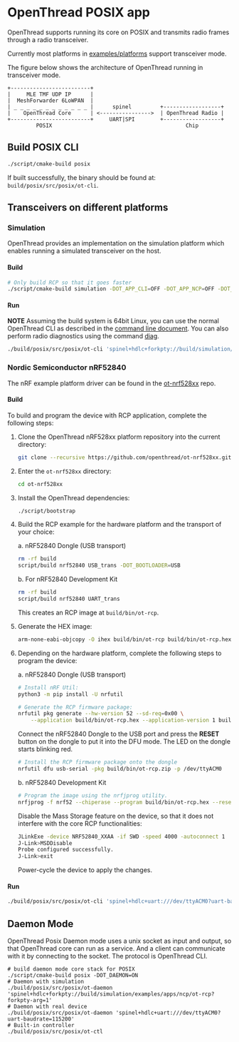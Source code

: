 # OpenThread POSIX app

OpenThread supports running its core on POSIX and transmits radio frames through a radio transceiver.

Currently most platforms in [examples/platforms](../../examples/platforms) support transceiver mode.

The figure below shows the architecture of OpenThread running in transceiver mode.

```
+-------------------------+
|     MLE TMF UDP IP      |
|  MeshForwarder 6LoWPAN  |
| _ _ _ _ _ _ _ _ _ _ _ _ |      spinel         +------------------+
|    OpenThread Core      | <---------------->  | OpenThread Radio |
+-------------------------+     UART|SPI        +------------------+
         POSIX                                          Chip
```

## Build POSIX CLI

```sh
./script/cmake-build posix
```

If built successfully, the binary should be found at: `build/posix/src/posix/ot-cli`.

## Transceivers on different platforms

### Simulation

OpenThread provides an implementation on the simulation platform which enables running a simulated transceiver on the host.

#### Build

```sh
# Only build RCP so that it goes faster
./script/cmake-build simulation -DOT_APP_CLI=OFF -DOT_APP_NCP=OFF -DOT_FTD=OFF -DOT_MTD=OFF
```

#### Run

**NOTE** Assuming the build system is 64bit Linux, you can use the normal OpenThread CLI as described in the [command line document](../../src/cli/README.md). You can also perform radio diagnostics using the command [diag](../../src/core/diags/README.md).

```sh
./build/posix/src/posix/ot-cli 'spinel+hdlc+forkpty://build/simulation/examples/apps/ncp/ot-rcp?forkpty-arg=1'
```

### Nordic Semiconductor nRF52840

The nRF example platform driver can be found in the [ot-nrf528xx](https://github.com/openthread/ot-nrf528xx) repo.

#### Build

To build and program the device with RCP application, complete the following steps:

1. Clone the OpenThread nRF528xx platform repository into the current directory:

   ```sh
   git clone --recursive https://github.com/openthread/ot-nrf528xx.git
   ```

2. Enter the `ot-nrf528xx` directory:

   ```sh
   cd ot-nrf528xx
   ```

3. Install the OpenThread dependencies:

   ```sh
   ./script/bootstrap
   ```

4. Build the RCP example for the hardware platform and the transport of your choice:

   a. nRF52840 Dongle (USB transport)

   ```sh
   rm -rf build
   script/build nrf52840 USB_trans -DOT_BOOTLOADER=USB
   ```

   b. For nRF52840 Development Kit

   ```sh
   rm -rf build
   script/build nrf52840 UART_trans
   ```

   This creates an RCP image at `build/bin/ot-rcp`.

5. Generate the HEX image:

   ```sh
   arm-none-eabi-objcopy -O ihex build/bin/ot-rcp build/bin/ot-rcp.hex
   ```

6. Depending on the hardware platform, complete the following steps to program the device:

   a. nRF52840 Dongle (USB transport)

   ```sh
   # Install nRF Util:
   python3 -m pip install -U nrfutil

   # Generate the RCP firmware package:
   nrfutil pkg generate --hw-version 52 --sd-req=0x00 \
       --application build/bin/ot-rcp.hex --application-version 1 build/bin/ot-rcp.zip
   ```

   Connect the nRF52840 Dongle to the USB port and press the **RESET** button on the dongle to put it into the DFU mode. The LED on the dongle starts blinking red.

   ```sh
   # Install the RCP firmware package onto the dongle
   nrfutil dfu usb-serial -pkg build/bin/ot-rcp.zip -p /dev/ttyACM0
   ```

   b. nRF52840 Development Kit

   ```sh
   # Program the image using the nrfjprog utility.
   nrfjprog -f nrf52 --chiperase --program build/bin/ot-rcp.hex --reset
   ```

   Disable the Mass Storage feature on the device, so that it does not interfere with the core RCP functionalities:

   ```sh
   JLinkExe -device NRF52840_XXAA -if SWD -speed 4000 -autoconnect 1
   J-Link>MSDDisable
   Probe configured successfully.
   J-Link>exit
   ```

   Power-cycle the device to apply the changes.

#### Run

```sh
./build/posix/src/posix/ot-cli 'spinel+hdlc+uart:///dev/ttyACM0?uart-baudrate=115200'
```

## Daemon Mode

OpenThread Posix Daemon mode uses a unix socket as input and output, so that OpenThread core can run as a service. And a client can communicate with it by connecting to the socket. The protocol is OpenThread CLI.

```
# build daemon mode core stack for POSIX
./script/cmake-build posix -DOT_DAEMON=ON
# Daemon with simulation
./build/posix/src/posix/ot-daemon 'spinel+hdlc+forkpty://build/simulation/examples/apps/ncp/ot-rcp?forkpty-arg=1'
# Daemon with real device
./build/posix/src/posix/ot-daemon 'spinel+hdlc+uart:///dev/ttyACM0?uart-baudrate=115200'
# Built-in controller
./build/posix/src/posix/ot-ctl
```
